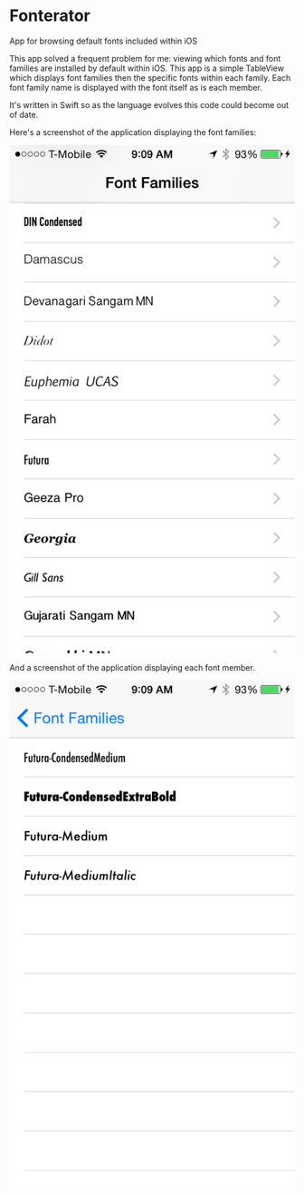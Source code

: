 Fonterator
==========

App for browsing default fonts included within iOS

This app solved a frequent problem for me: viewing which fonts and font families are installed by default within iOS. This app is a simple TableView which displays font families then the specific fonts within each family. Each font family name is displayed with the font itself as is each member.

It's written in Swift so as the language evolves this code could become out of date.

Here's a screenshot of the application displaying the font families:

![Font families](https://raw.githubusercontent.com/syoutsey/Fonterator/master/resources/font_families.PNG)

And a screenshot of the application displaying each font member.

![Font members](https://raw.githubusercontent.com/syoutsey/Fonterator/master/resources/font_members.PNG)
